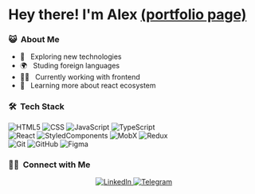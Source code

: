 # Hey there! I'm Alex [(portfolio page)](https://oleksiicherevan.github.io/)

<h3> 😺 &nbsp;About Me </h3>

- 📖 &nbsp; Exploring new technologies
- 🌍 &nbsp; Studing foreign languages
- 👨‍💻 &nbsp; Currently working with frontend
- 🚀 &nbsp; Learning more about react ecosystem


### 🛠 &nbsp;Tech Stack
  ![HTML5](https://img.shields.io/badge/-HTML5-333333?style=for-the-badge&logo=HTML5)
  ![CSS](https://img.shields.io/badge/-CSS3-333333?style=for-the-badge&logo=CSS3&logoColor=1572B6)
  ![JavaScript](https://img.shields.io/badge/-JavaScript-333333?style=for-the-badge&logo=javascript)
  ![TypeScript](https://img.shields.io/badge/-TypeScript-333333?style=for-the-badge&logo=typescript)
  </br>
  ![React](https://img.shields.io/badge/-React-333333?style=for-the-badge&logo=react)
  ![StyledComponents](https://img.shields.io/badge/-StyledComponents-333333?style=for-the-badge&logo=styledcomponents)
  ![MobX](https://img.shields.io/badge/-MobX-333333?style=for-the-badge&logo=mobx&logoColor=e36114)
  ![Redux](https://img.shields.io/badge/-Redux-333333?style=for-the-badge&logo=redux&logoColor=7248b6)
  </br>
  ![Git](https://img.shields.io/badge/-Git-333333?style=for-the-badge&logo=git)
  ![GitHub](https://img.shields.io/badge/-GitHub-333333?style=for-the-badge&logo=github)
  ![Figma](https://img.shields.io/badge/-Figma-333333?style=for-the-badge&logo=figma)

<h3> 🤝🏻 &nbsp;Connect with Me </h3>

<p style="text-align: center;">
  <a href="https://www.linkedin.com/in/oleksii-cherevan/">
    <img alt="LinkedIn" src="https://img.shields.io/static/v1?style=for-the-badge&logo=linkedin&label=linkedIn&message=Oleksii&color=007ec6">
  </a>
  <a href="https://t.me/oleksiicherevan">
    <img alt="Telegram" src="https://img.shields.io/static/v1?style=for-the-badge&logo=telegram&label=telegram&message=Oleksii&color=007ec6">
  </a>

</p>

<!---
LoLMaGExE/LoLMaGExE is a ✨ special ✨ repository because its `README.md` (this file) appears on your GitHub profile.
You can click the Preview link to take a look at your changes.
--->
